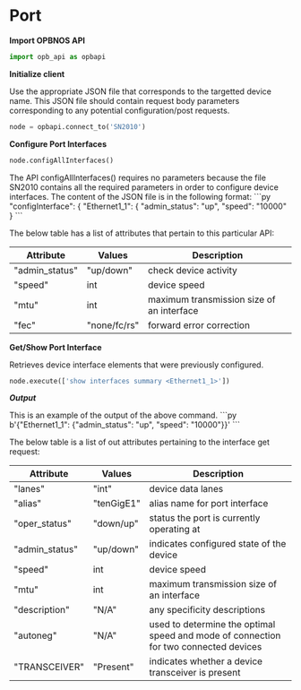 # Port

**Import OPBNOS API**

```py
import opb_api as opbapi
```

**Initialize client**
<p>Use the appropriate JSON file that corresponds to the targetted device name. This JSON file should contain request body parameters corresponding to any potential configuration/post requests.

```py
node = opbapi.connect_to('SN2010')
```

<strong>Configure Port Interfaces</strong>

```py
node.configAllInterfaces()
```

<p> The API configAllInterfaces() requires no parameters because the file SN2010 contains all the required parameters in order to configure device interfaces. The content of the JSON file is in the following format:
```py
        "configInterface": {
                "Ethernet1_1": {
                        "admin_status": "up",
                        "speed": "10000"
                }
```
<p> The below table has a list of attributes that pertain to this particular API: 
<table>
 <tbody>
  <thead>
    <tr>
      <th>Attribute</th>
      <th>Values</th>
      <th>Description</th>
    </tr>
  </thead>
  <tbody>
    <tr>
      <td>"admin_status"</td>
      <td>"up/down"</td>
      <td>check device activity</td>
    </tr>
    <tr>
      <td>"speed"</td>
      <td>int</td>
      <td>device speed</td>
    </tr>
    <tr>
      <td>"mtu"</td>
      <td>int</td>
      <td>maximum transmission size of an interface</td>
    </tr>
    <tr>
      <td>"fec"</td>
      <td>"none/fc/rs"</td>
      <td>forward error correction</td>
    </tr>
  </tbody>
</table>


<strong>Get/Show Port Interface</strong>
<p>Retrieves device interface elements that were previously configured. 

```py
node.execute(['show interfaces summary <Ethernet1_1>'])
```

<em><strong>Output</strong></em>
<p> This is an example of the output of the above command.
```py
b'{"Ethernet1_1": {"admin_status": "up", "speed": "10000"}}'
```
<p> The below table is a list of out attributes pertaining to the interface get request:
<table>
  <thead>
    <tr>
      <th>Attribute</th>
      <th>Values</th>
      <th>Description</th>
    </tr>
  </thead>
  <tbody>
    <tr>
      <td>"lanes"</td>
      <td>"int"</td>
      <td>device data lanes</td>
    </tr>
    <tr>
      <td>"alias"</td>
      <td>"tenGigE1"</td>
      <td>alias name for port interface</td>
    </tr>
    <tr>
      <td>"oper_status"</td>
      <td>"down/up"</td>
      <td>status the port is currently operating at</td>
    </tr>
    <tr>
      <td>"admin_status"</td>
      <td>"up/down"</td>
      <td>indicates configured state of the device</td>
    </tr>
    <tr>
      <td>"speed"</td>
      <td>int</td>
      <td>device speed</td>
    </tr>
    <tr>
      <td>"mtu"</td>
      <td>int</td>
      <td>maximum transmission size of an interface</td>
    </tr>
    <tr>
      <td>"description"</td>
      <td>"N/A"</td>
      <td>any specificity descriptions</td>
    </tr>
    <tr>
      <td>"autoneg"</td>
      <td>"N/A"</td>
      <td>used to determine the optimal speed and mode of connection for two connected devices</td>
    </tr>
    <tr>
      <td>"TRANSCEIVER"</td>
      <td>"Present"</td>
      <td>indicates whether a device transceiver is present</td>
    </tr>
  </tbody>
</table>
